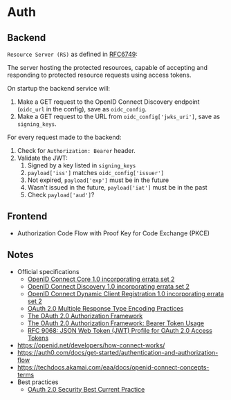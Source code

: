 # Auth

## Backend

`Resource Server (RS)`  as defined in [RFC6749](https://www.rfc-editor.org/rfc/rfc6749.txt):

  The server hosting the protected resources, capable of accepting and responding to protected resource requests using access tokens.

On startup the backend service will:

1. Make a GET request to the OpenID Connect Discovery endpoint (`oidc_url` in the config), save as `oidc_config`.
2. Make a GET request to the URL from `oidc_config['jwks_uri']`, save as `signing_keys`.

For every request made to the backend:

1. Check for `Authorization: Bearer` header.
2. Validate the JWT:
   1. Signed by a key listed in `signing_keys`
   2. `payload['iss']` matches `oidc_config['issuer']`
   3. Not expired, `payload['exp']` must be in the future
   4. Wasn't issued in the future, `payload['iat']` must be in the past
   5. Check `payload['aud']`?

## Frontend

- Authorization Code Flow with Proof Key for Code Exchange (PKCE)

## Notes

- Official specifications
  - [OpenID Connect Core 1.0 incorporating errata set 2](https://openid.net/specs/openid-connect-core-1_0.html)
  - [OpenID Connect Discovery 1.0 incorporating errata set 2](https://openid.net/specs/openid-connect-discovery-1_0.html)
  - [OpenID Connect Dynamic Client Registration 1.0 incorporating errata set 2](https://openid.net/specs/openid-connect-registration-1_0.html)
  - [OAuth 2.0 Multiple Response Type Encoding Practices](https://openid.net/specs/oauth-v2-multiple-response-types-1_0.html)
  - [The OAuth 2.0 Authorization Framework](https://www.rfc-editor.org/rfc/rfc6749.txt)
  - [The OAuth 2.0 Authorization Framework: Bearer Token Usage](https://www.rfc-editor.org/rfc/rfc6750.txt)
  - [RFC 9068: JSON Web Token (JWT) Profile for OAuth 2.0 Access Tokens](https://www.rfc-editor.org/rfc/rfc9068)
- <https://openid.net/developers/how-connect-works/>
- <https://auth0.com/docs/get-started/authentication-and-authorization-flow>
- <https://techdocs.akamai.com/eaa/docs/openid-connect-concepts-terms>
- Best practices
  - [OAuth 2.0 Security Best Current Practice](https://datatracker.ietf.org/doc/html/draft-ietf-oauth-security-topics)
